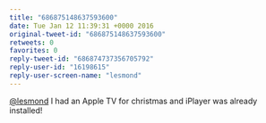 ```yaml
---
title: "686875148637593600"
date: Tue Jan 12 11:39:31 +0000 2016
original-tweet-id: "686875148637593600"
retweets: 0
favorites: 0
reply-tweet-id: "686874737356705792"
reply-user-id: "16198615"
reply-user-screen-name: "lesmond"
---
```

<a href="https://twitter.com/lesmond">@lesmond</a> I had an Apple TV for christmas and iPlayer was already installed!
